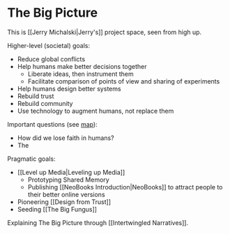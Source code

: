 # The Big Picture

This is [[Jerry Michalski|Jerry's]] project space, seen from high up. 

Higher-level (societal) goals:

- Reduce global conflicts
- Help humans make better decisions together
	- Liberate ideas, then instrument them  
	- Facilitate comparison of points of view and sharing of experiments  
- Help humans design better systems 
- Rebuild trust
- Rebuild community
- Use technology to augment humans, not replace them

Important questions (see [map](https://bra.in/4j4mGv)):

- How did we lose faith in humans?
- The 

Pragmatic goals:

- [[Level up Media|Leveling up Media]]  
	- Prototyping Shared Memory  
	- Publishing [[NeoBooks Introduction|NeoBooks]] to attract people to their better online versions
- Pioneering [[Design from Trust]]
- Seeding [[The Big Fungus]]

Explaining The Big Picture through [[Intertwingled Narratives]].